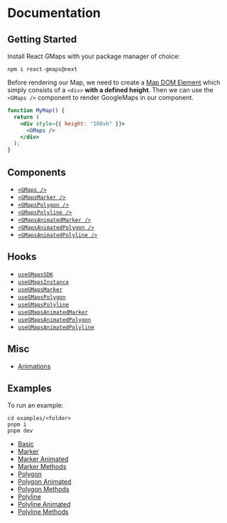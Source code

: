# Documentation

## Getting Started

Install React GMaps with your package manager of choice:

```
npm i react-gmaps@next
```

Before rendering our Map, we need to create a [Map DOM Element](https://developers.google.com/maps/documentation/javascript/overview#Map_DOM_Elements) which simply consists of a `<div>` **with a defined height**. Then we can use the `<GMaps />` component to render GoogleMaps in our component.

```jsx
function MyMap() {
  return (
    <div style={{ height: "100vh" }}>
      <GMaps />
    </div>
  );
}
```

## Components

- [`<GMaps />`](/docs/components/gmaps.md)
- [`<GMapsMarker />`](/docs/components/gmaps-marker.md)
- [`<GMapsPolygon />`](/docs/components/gmaps-polygon.md)
- [`<GMapsPolyline />`](/docs/components/gmaps-polyline.md)
- [`<GMapsAnimatedMarker />`](/docs/components/gmaps-animated-marker.md)
- [`<GMapsAnimatedPolygon />`](/docs/components/gmaps-animated-polygon.md)
- [`<GMapsAnimatedPolyline />`](/docs/components/gmaps-animated-polyline.md)

## Hooks

- [`useGMapsSDK`](/docs/hooks/use-gmaps-sdk.md)
- [`useGMapsInstance`](/docs/hooks/use-gmaps-instance.md)
- [`useGMapsMarker`](/docs/hooks/use-gmaps-marker.md)
- [`useGMapsPolygon`](/docs/hooks/use-gmaps-polygon.md)
- [`useGMapsPolyline`](/docs/hooks/use-gmaps-polyline.md)
- [`useGMapsAnimatedMarker`](/docs/hooks/use-gmaps-animated-marker.md)
- [`useGMapsAnimatedPolygon`](/docs/hooks/use-gmaps-animated-polygon.md)
- [`useGMapsAnimatedPolyline`](/docs/hooks/use-gmaps-animated-polyline.md)

## Misc

- [Animations](/docs/misc/animations.md)

## Examples

To run an example:

```
cd examples/<folder>
pnpm i
pnpm dev
```

- [Basic](/examples/basic)
- [Marker](/examples/marker)
- [Marker Animated](/examples/marker-animmated)
- [Marker Methods](/examples/marker-methods)
- [Polygon](/examples/polygon)
- [Polygon Animated](/examples/polygon-animmated)
- [Polygon Methods](/examples/polygon-methods)
- [Polyline](/examples/polyline)
- [Polyline Animated](/examples/polyline-animmated)
- [Polyline Methods](/examples/polyline-methods)
